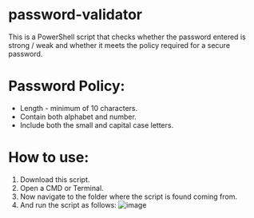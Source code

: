 # password-validator

This is a PowerShell script that checks whether the password entered is strong / weak and whether it meets the policy required for a secure password.

# Password Policy:
* Length - minimum of 10 characters.
* Contain both alphabet and number.
* Include both the small and capital case letters.

# How to use:
1. Download this script.
2. Open a CMD or Terminal.
3. Now navigate to the folder where the script is found coming from.
4. And run the script as follows:
![image](https://user-images.githubusercontent.com/47865329/132675880-c0bcc554-d1be-4ce3-8665-e24c3b495c9f.png)


